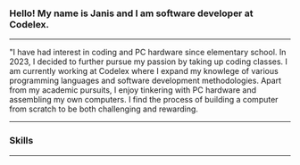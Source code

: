 ### Hello! My name is Janis and I am software developer at Codelex.
---
"I have had  interest in coding and PC hardware since elementary school. In 2023, I decided to further pursue my passion by taking up coding classes.
I am currently working at Codelex where I expand my knowlege of various programming languages and software development methodologies. 
Apart from my academic pursuits, I enjoy tinkering with PC hardware and assembling my own computers.
I find the process of building a computer from scratch to be both challenging and rewarding.

---
### Skills
---
<!--
**Janis-Jekelis/Janis-Jekelis** is a ✨ _special_ ✨ repository because its `README.md` (this file) appears on your GitHub profile.

Here are some ideas to get you started:

- 🔭 I’m currently working on ...
- 🌱 I’m currently learning ...
- 👯 I’m looking to collaborate on ...
- 🤔 I’m looking for help with ...
- 💬 Ask me about ...
- 📫 How to reach me: ...
- 😄 Pronouns: ...
- ⚡ Fun fact: ...
-->
